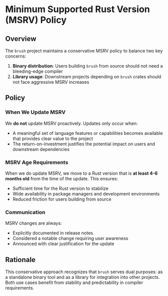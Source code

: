 # Minimum Supported Rust Version (MSRV) Policy

## Overview

The `brush` project maintains a conservative MSRV policy to balance two key concerns:

1. **Binary distribution**: Users building `brush` from source should not need a bleeding-edge compiler
2. **Library usage**: Downstream projects depending on `brush` crates should not face aggressive MSRV increases

## Policy

### When We Update MSRV

We **do not** update MSRV proactively. Updates only occur when:

- A meaningful set of language features or capabilities becomes available that provides clear value to the project
- The return-on-investment justifies the potential impact on users and downstream dependencies

### MSRV Age Requirements

When we do update MSRV, we move to a Rust version that is **at least 4-6 months old** from the time of the update. This ensures:

- Sufficient time for the Rust version to stabilize
- Wide availability in package managers and development environments
- Reduced friction for users building from source

### Communication

MSRV changes are always:

- Explicitly documented in release notes
- Considered a notable change requiring user awareness
- Announced with clear justification for the update

## Rationale

This conservative approach recognizes that `brush` serves dual purposes: as a standalone binary tool and as a library for integration into other projects. Both use cases benefit from stability and predictability in compiler requirements.
